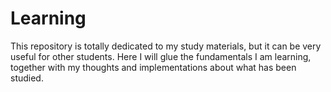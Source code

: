 # Learning
This repository is totally dedicated to my study materials, but it can be very useful for other students. Here I will glue the fundamentals I am learning, together with my thoughts and implementations about what has been studied.